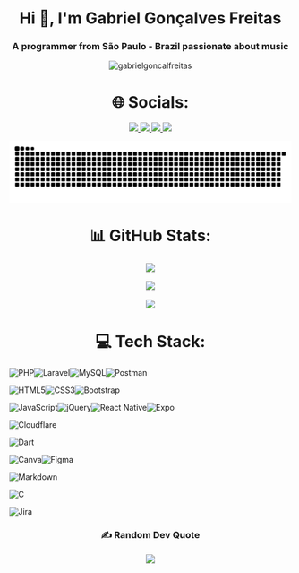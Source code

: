 <h1 align="center">Hi 👋, I'm Gabriel Gonçalves Freitas</h1>
<h3 align="center">A programmer from São Paulo - Brazil passionate about music</h3>

<p align="center">
<img src="https://komarev.com/ghpvc/?username=gabrielgoncalfreitas&label=Profile%20views&color=000000&style=flat" alt="gabrielgoncalfreitas" />
</p>

<h1 align="center">🌐 Socials:</h1>
<p align="center">
<a href="GabrielFreitas#8928"> <img src="https://img.shields.io/badge/Discord-%237289DA.svg?logo=discord&logoColor=white" > </a>
<a href="https://www.facebook.com/gabriel.goncal.freitas/"> <img src="https://img.shields.io/badge/Facebook-%231877F2.svg?logo=Facebook&logoColor=white" > </a> 
<a href="https://www.instagram.com/gabrielgoncalvesfreitas/"> <img src="https://img.shields.io/badge/Instagram-%23E4405F.svg?logo=Instagram&logoColor=white" > </a> 
<a href="https://www.linkedin.com/in/gabriel-gon%C3%A7alves-freitas-511775242/"> <img src="https://img.shields.io/badge/LinkedIn-%230077B5.svg?logo=linkedin&logoColor=white" > </a> 
</p>

<p align="center"> <img align="center" src="snake.svg"> </p>

<h1 align="center">📊 GitHub Stats:</h1>
<p align="center"> <img align="center" src="https://github-readme-stats.vercel.app/api?username=gabrielgoncalfreitas&theme=dark&hide_border=true&include_all_commits=true&count_private=true"> </p>
<p align="center"> <img align="center" src="https://github-readme-streak-stats.herokuapp.com/?user=gabrielgoncalfreitas&theme=dark&hide_border=true"> </p>
<p align="center"> <img align="center" src="https://github-readme-stats.vercel.app/api/top-langs/?username=gabrielgoncalfreitas&theme=dark&hide_border=true&include_all_commits=true&count_private=true&layout=compact"> </p>

<h1 align="center">💻 Tech Stack:</h1>
<p align="center">

![PHP](https://img.shields.io/badge/php-%23777BB4.svg?style=for-the-badge&logo=php&logoColor=white)![Laravel](https://img.shields.io/badge/laravel-%23FF2D20.svg?style=for-the-badge&logo=laravel&logoColor=white)![MySQL](https://img.shields.io/badge/mysql-%2300f.svg?style=for-the-badge&logo=mysql&logoColor=white)![Postman](https://img.shields.io/badge/Postman-FF6C37?style=for-the-badge&logo=postman&logoColor=white)

![HTML5](https://img.shields.io/badge/html5-%23E34F26.svg?style=for-the-badge&logo=html5&logoColor=white)![CSS3](https://img.shields.io/badge/css3-%231572B6.svg?style=for-the-badge&logo=css3&logoColor=white)![Bootstrap](https://img.shields.io/badge/bootstrap-%23563D7C.svg?style=for-the-badge&logo=bootstrap&logoColor=white)

![JavaScript](https://img.shields.io/badge/javascript-%23323330.svg?style=for-the-badge&logo=javascript&logoColor=%23F7DF1E)![jQuery](https://img.shields.io/badge/jquery-%230769AD.svg?style=for-the-badge&logo=jquery&logoColor=white)![React Native](https://img.shields.io/badge/react_native-%2320232a.svg?style=for-the-badge&logo=react&logoColor=%2361DAFB)![Expo](https://img.shields.io/badge/expo-1C1E24?style=for-the-badge&logo=expo&logoColor=#D04A37)

![Cloudflare](https://img.shields.io/badge/Cloudflare-F38020?style=for-the-badge&logo=Cloudflare&logoColor=white)

![Dart](https://img.shields.io/badge/dart-%230175C2.svg?style=for-the-badge&logo=dart&logoColor=white)

![Canva](https://img.shields.io/badge/Canva-%2300C4CC.svg?style=for-the-badge&logo=Canva&logoColor=white)![Figma](https://img.shields.io/badge/figma-%23F24E1E.svg?style=for-the-badge&logo=figma&logoColor=white)  

![Markdown](https://img.shields.io/badge/markdown-%23000000.svg?style=for-the-badge&logo=markdown&logoColor=white)

![C](https://img.shields.io/badge/c-%2300599C.svg?style=for-the-badge&logo=c&logoColor=white)

![Jira](https://img.shields.io/badge/jira-%230A0FFF.svg?style=for-the-badge&logo=jira&logoColor=white)


</p>

<h3 align="center">✍️ Random Dev Quote</h3>
<p align="center"> <img align="center" src="https://quotes-github-readme.vercel.app/api?type=horizontal&theme=radical"> </p>
